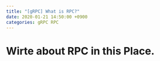 ```yaml
---
title: "[gRPC] What is RPC?"
date: 2020-01-21 14:50:00 +0900
categories: gRPC RPC
---
```


# Wirte about RPC in this Place.
